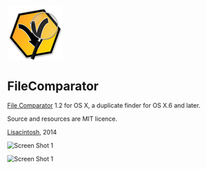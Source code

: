 ![icon](Icon.iconset/icon_128x128.png)

FileComparator
==============

[File Comparator](http://www.lisacintosh.com/file-comparator) 1.2 for OS X, a duplicate finder for OS X.6 and later.

Source and resources are MIT licence.

[Lisacintosh](http://www.lisacintosh.com), 2014

![Screen Shot 1](http://www.lisacintosh.com/file-comparator/images/image-1.png)

![Screen Shot 1](http://www.lisacintosh.com/file-comparator/images/image-5.png)